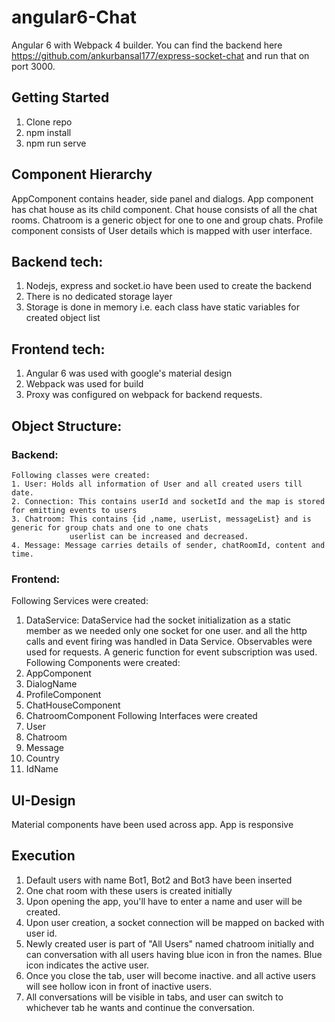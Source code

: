 angular6-Chat
=============================
Angular 6 with Webpack 4 builder. You can find the backend here https://github.com/ankurbansal177/express-socket-chat and run that on port 3000.


## Getting Started

 1. Clone repo
 2. npm install
 3. npm run serve
 
 ## Component Hierarchy
 AppComponent contains header, side panel and dialogs.
 App component has chat house as its child component.
 Chat house consists of all the chat rooms.
 Chatroom is a generic object for one to one and group chats.
 Profile component consists of User details which is mapped with user interface.
 
 ## Backend tech:
 1. Nodejs, express and socket.io have been used to create the backend
 2. There is no dedicated storage layer
 3. Storage is done in memory i.e. each class have static variables for created object list
 
 ## Frontend tech:
 1. Angular 6 was used with google's material design
 2. Webpack was used for build
 3. Proxy was configured on webpack for backend requests.
 
 ## Object Structure:
 
  ### Backend:
    Following classes were created:
    1. User: Holds all information of User and all created users till date.
    2. Connection: This contains userId and socketId and the map is stored for emitting events to users
    3. Chatroom: This contains {id ,name, userList, messageList} and is generic for group chats and one to one chats
                 userlist can be increased and decreased.
    4. Message: Message carries details of sender, chatRoomId, content and time.
    
   ### Frontend:
   Following Services were created:
   1. DataService: DataService had the socket initialization as a static member as we needed only one socket for one user.
   and all the http calls and event firing was handled in Data Service. Observables were used for requests. A generic function for event subscription was used.
   Following Components were created:
   1. AppComponent
   2. DialogName
   3. ProfileComponent
   4. ChatHouseComponent
   5. ChatroomComponent
   Following Interfaces were created
   1. User
   2. Chatroom
   3. Message
   4. Country
   5. IdName
                 
 ## UI-Design
 Material components have been used across app.
 App is responsive
 
 ## Execution
 1. Default users with name Bot1, Bot2 and Bot3 have been inserted
 2. One chat room with these users is created initially
 3. Upon opening the app, you'll have to enter a name and user will be created.
 4. Upon user creation, a socket connection will be mapped on backed with user id.
 5. Newly created user is part of "All Users" named chatroom initially and can conversation with all users having blue icon in fron the names. Blue icon indicates the active user.
 6. Once you close the tab, user will become inactive. and all active users will see hollow icon in front of inactive users.
 7. All conversations will be visible in tabs, and user can switch to whichever tab he wants and continue the conversation.
